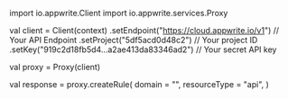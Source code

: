 import io.appwrite.Client
import io.appwrite.services.Proxy

val client = Client(context)
    .setEndpoint("https://cloud.appwrite.io/v1") // Your API Endpoint
    .setProject("5df5acd0d48c2") // Your project ID
    .setKey("919c2d18fb5d4...a2ae413da83346ad2") // Your secret API key

val proxy = Proxy(client)

val response = proxy.createRule(
    domain = "",
    resourceType = "api",
)
